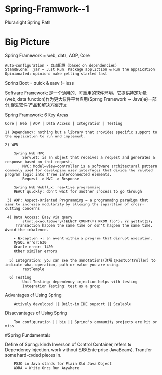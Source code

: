 # Spring-Framwork--1
Pluralsight Spring Path

# Big Picture 

Spring Framework = web, data, AOP, Core
    
    Auto-configuration - 自动配置 (based on dependencies)
    Standalone: .jar = Just Run. Package appliction & Run the application
    Opinionated: opinions make getting started fast
   
Spring Boot = quick & easy != less

Software Framework: 是一个通用的、可重用的软件环境，它提供特定功能(web, data function)作为更大软件平台应用(Spring Framework -> Java)的一部分,促进软件`产品和解决方案开发

Spring Framework: 6 Key Areas

    Core | Web | AOP | Data Access | Integration | Testing

    1) Dependency: nothing but a library that provides specific support to the application to run and implement.

    2) WEB
    
        Spring Web MVC
            Servlet: is an object that receives a request and generates a response based on that request.
            MVC: Model–view–controller is a software architectural pattern commonly used for developing user interfaces that divide the related program logic into three interconnected elements.
            Request -> MVC -> Response
        
        Spring Web Webflux: reactive programming
        REACT quickly: don't wait for another process to go through

     3) AOP: Aspect-Oriented Programming = a programming paradigm that aims to increase modularity by allowing the separation of cross-cutting concerns

     4) Data Access: Easy via query
            stmnt.executeQuery(SELECT COUNT(*) FROM foo"); rs.getInt(1);
         Transaction happen the same time or don't happen the same time. Avoid the inbalence.
        
        < Exception >: an event within a program that disrupt execution.
        MySQL error:630
        Oracle error: 1400
        Other similar errors
    
      5) Integration: you can see the annotations(注解 @RestController) to indicate what operation, path or value you are using.
            restTemple
      
      6) Testing
            Unit Testing: dependency injection helps with testing
            Integration Testing: test as a group
      
Advantages of Using Spring
  
        Actively developed || Built-in IDE support || Scalable
      
Disadvantages of Using Spring

        Too configuration || big || Spring's community projects are hit or miss


#Spring Fundamentals

Define of Spring: kinda Inversion of Control Container, refers to Dependency Injection, work without EJB(Enterprise JavaBeans). Transfer some hard-coded pieces in.
        
        POJO in Java stands for Plain Old Java Object
        WORA = Write Once Run Anywhere



